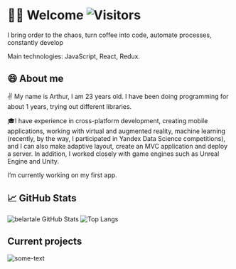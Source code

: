 # :raising_hand_man: Welcome ![Visitors](https://visitor-badge.glitch.me/badge?page_id=belartale) 

I bring order to the chaos, turn coffee into code, automate processes, constantly develop

Main technologies: JavaScript, React, Redux.

## 😄 About me 

✌️ My name is Arthur, I am 23 years old. I have been doing programming for about 1 years, trying out different libraries.

🎓I have experience in cross-platform development, creating mobile applications, working with virtual and augmented reality, machine learning (recently, by the way, I participated in Yandex Data Science competitions), and I can also make adaptive layout, create an MVC application and deploy a server. In addition, I worked closely with game engines such as Unreal Engine and Unity.

I’m currently working on my first app.


## 📈 GitHub Stats

![belartale GitHub Stats](https://github-readme-stats.vercel.app/api?username=belartale&count_private=true&hide=contribs&show_icons=true&theme=radical)
![Top Langs](https://github-readme-stats.vercel.app/api/top-langs/?username=belartale&count_private=true&hide=tsql&langs_count=7&theme=radical&layout=compact)

## Current projects
![some-text](https://user-images)

















<!--
**Belartale/Belartale** is a ✨ _special_ ✨ repository because its `README.md` (this file) appears on your GitHub profile.

Here are some ideas to get you started:

- 🔭 I’m currently working on ...
- 🌱 I’m currently learning ...
- 👯 I’m looking to collaborate on ...
- 🤔 I’m looking for help with ...
- 💬 Ask me about ...
- 📫 How to reach me: ...
- 😄 Pronouns: ...
- ⚡ Fun fact: ...
-->

